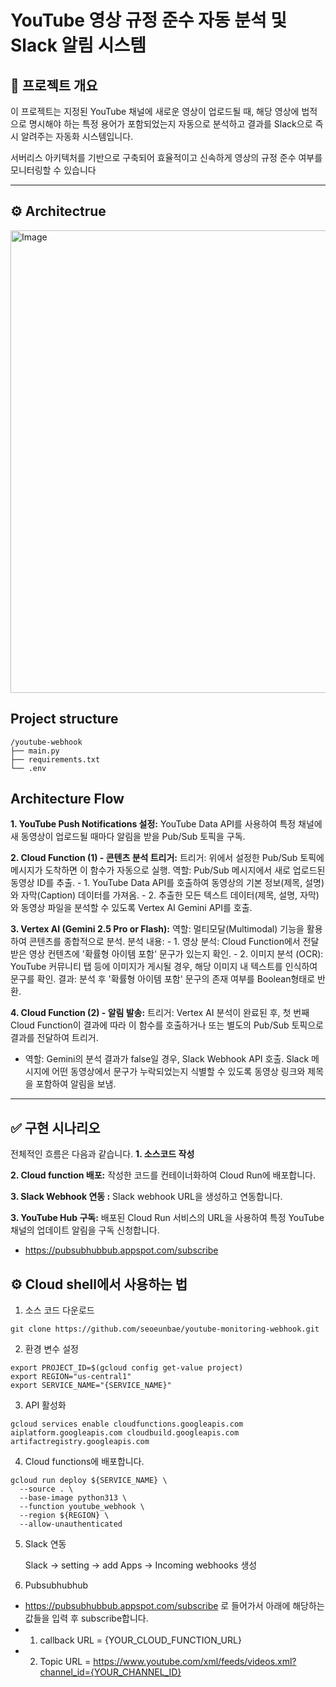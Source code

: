 # YouTube 영상 규정 준수 자동 분석 및 Slack 알림 시스템

## 📝 프로젝트 개요

이 프로젝트는 지정된 YouTube 채널에 새로운 영상이 업로드될 때, 해당 영상에 법적으로 명시해야 하는 특정 용어가 포함되었는지 자동으로 분석하고 결과를 Slack으로 즉시 알려주는 자동화 시스템입니다.

서버리스 아키텍처를 기반으로 구축되어 효율적이고 신속하게 영상의 규정 준수 여부를 모니터링할 수 있습니다

---

## ⚙️ Architectrue

<img width="1388" height="740" alt="Image" src="https://github.com/user-attachments/assets/05f03c44-b8bb-4165-aa51-a7e056362efe" />

## Project structure 

```
/youtube-webhook
├── main.py
├── requirements.txt
└── .env
```

## Architecture Flow

**1. YouTube Push Notifications 설정:**
  YouTube Data API를 사용하여 특정 채널에 새 동영상이 업로드될 때마다 알림을 받을 Pub/Sub 토픽을 구독. 

**2. Cloud Function (1) - 콘텐츠 분석 트리거:**
  트리거: 위에서 설정한 Pub/Sub 토픽에 메시지가 도착하면 이 함수가 자동으로 실행.
    역할: Pub/Sub 메시지에서 새로 업로드된 동영상 ID를 추출.
    - 1. YouTube Data API를 호출하여 동영상의 기본 정보(제목, 설명)와 자막(Caption) 데이터를 가져옴.
    - 2. 추출한 모든 텍스트 데이터(제목, 설명, 자막)와 동영상 파일을 분석할 수 있도록 Vertex AI Gemini API를 호출.

**3. Vertex AI (Gemini 2.5 Pro or Flash):**
  역할: 멀티모달(Multimodal) 기능을 활용하여 콘텐츠를 종합적으로 분석.
    분석 내용:
      - 1. 영상 분석: Cloud Function에서 전달받은 영상 컨텐츠에 '확률형 아이템 포함' 문구가 있는지 확인.
      - 2. 이미지 분석 (OCR): YouTube 커뮤니티 탭 등에 이미지가 게시될 경우, 해당 이미지 내 텍스트를 인식하여 문구를 확인.
    결과: 분석 후 '확률형 아이템 포함' 문구의 존재 여부를 Boolean형태로 반환.

**4. Cloud Function (2) - 알림 발송:**
  트리거: Vertex AI 분석이 완료된 후, 첫 번째 Cloud Function이 결과에 따라 이 함수를 호출하거나 또는 별도의 Pub/Sub 토픽으로 결과를 전달하여 트리거.
  - 역할:
    Gemini의 분석 결과가 false일 경우, Slack Webhook API 호출.
    Slack 메시지에 어떤 동영상에서 문구가 누락되었는지 식별할 수 있도록 동영상 링크와 제목을 포함하여 알림을 보냄.


---


## ✅  구현 시나리오

전체적인 흐름은 다음과 같습니다.
**1. 소스코드 작성**

**2. Cloud function 배포:** 작성한 코드를 컨테이너화하여 Cloud Run에 배포합니다.

**3. Slack Webhook 연동 :** Slack webhook URL을 생성하고 연동합니다.

**3. YouTube Hub 구독:** 배포된 Cloud Run 서비스의 URL을 사용하여 특정 YouTube 채널의 업데이트 알림을 구독 신청합니다.
 - https://pubsubhubbub.appspot.com/subscribe

## ⚙️ Cloud shell에서 사용하는 법

1. 소스 코드 다운로드

```
git clone https://github.com/seoeunbae/youtube-monitoring-webhook.git
```

2. 환경 변수 설정

```
export PROJECT_ID=$(gcloud config get-value project)
export REGION="us-central1"
export SERVICE_NAME="{SERVICE_NAME}"
```

3. API 활성화 

```
gcloud services enable cloudfunctions.googleapis.com aiplatform.googleapis.com cloudbuild.googleapis.com artifactregistry.googleapis.com
```

4. Cloud functions에 배포합니다.

```
gcloud run deploy ${SERVICE_NAME} \ 
  --source . \
  --base-image python313 \
  --function youtube_webhook \
  --region ${REGION} \
  --allow-unauthenticated
```

5. Slack 연동

   Slack -> setting -> add Apps -> Incoming webhooks 생성 

6. Pubsubhubhub 
- https://pubsubhubbub.appspot.com/subscribe
로 들어가서 아래에 해당하는 값들을 입력 후 subscribe합니다.
 - 1. callback URL = {YOUR_CLOUD_FUNCTION_URL}
 - 2. Topic URL = https://www.youtube.com/xml/feeds/videos.xml?channel_id={YOUR_CHANNEL_ID} 







